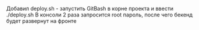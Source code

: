 Добавил deploy.sh - запустить GitBash в корне проекта и ввести ./deploy.sh
В консоли 2 раза запросится root пароль, после чего бекенд будет развернут на фронте